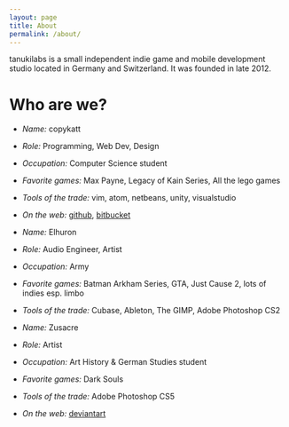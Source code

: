 ```yaml
---
layout: page
title: About
permalink: /about/
---
```


tanukilabs is a small independent indie game and mobile development studio
located in Germany and Switzerland. It was founded in late 2012.

Who are we?
====

* *Name:* copykatt
* *Role:* Programming, Web Dev, Design
* *Occupation:* Computer Science student
* *Favorite games:* Max Payne, Legacy of Kain Series, All the lego games
* *Tools of the trade:* vim, atom, netbeans, unity, visualstudio
* *On the web:* [github](https://github.com/copykatt), [bitbucket](http://bitucket.org/copykatt)

* *Name:* Elhuron
* *Role:* Audio Engineer, Artist
* *Occupation:* Army
* *Favorite games:* Batman Arkham Series, GTA, Just Cause 2, lots of indies esp. limbo
* *Tools of the trade:* Cubase, Ableton, The GIMP, Adobe Photoshop CS2

* *Name:* Zusacre
* *Role:* Artist
* *Occupation:* Art History & German Studies student
* *Favorite games:* Dark Souls
* *Tools of the trade:* Adobe Photoshop CS5
* *On the web:* [deviantart](http://zusacre.deviantart.com/)
